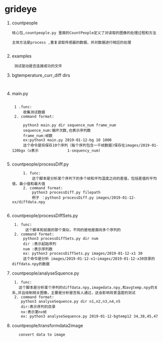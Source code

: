 # grideye
1. countpeople 
    ```
    核心包,countpeople.py 里面的CountPeople定义了对读取的图像的处理过程和方法
    ```
       主体方法是process ,重复读取传感器的数据，并对数据进行相应的处理
        
    ```
2. examples

    ```
     测试驱动是否连接成功的文件
    ```
3. bgtemperature_curr_diff dirs
    ```
    	
    ```
4. main.py
   ```

    1 .func: 
        收集测试数据
    2. command format:

	    python3 main.py dir sequence_num frame_num
	    sequence_num:循环次数,也表示序列数
	    frame_num:帧数
	    ex:python3 main.py 2019-01-12-bg 10 1000
		这个命令是将保存10个序列（每个序列包含一千帧数据)保存在images/2019-01-120bgx（x表示             1-sequency_num)
	
   ```
5. countpeople/processDiff.py
   ```
        1. func:
            这个脚本是分析某个序列下的多个帧和平均温度之间的差值，包括差值的平均值，最小值和最大值
        2. command format:
            python3 processDiff.py filepath
            例子 ：python3 processDiff.py images/2019-01-12-xx/diffdata.npy
	
   ```
6. countpeople/processDiffSets.py
   ```
    1. func:
         这个脚本和前面的那个类似，不同的是他是面向多个序列的
    2. command format:
        python3 processDiffSets.py dir num
        dir :表示起始序列
        num :表示序列数
        ex: python3 processDiffSets.py images/2019-01-12-x1 30
        这个命令是分析 images/2019-01-12-x1~images/2019-01-12-x30目录的diffdata.npy的数据
   ```
7. countpeople/analyseSquence.py 

    ```
     1. func:
       这个脚本是分析某个序列的diffdata.npy,imagedata.npy,和avgtemp.npy的关系,并且绘制相关图像，主要是分析是否有人通过，这会影响背景温度的测试
     2. command format:
	    python3 analyseSequence.py dir n1,n2,n3,n4,n5
	    dir:表示序列的目录	
	    nx:表示第nx帧
	    ex: python3 analyseSequence.py 2019-01-12-bgtemp12 34,38,45,47
    ```
8. countpeople/transformdata2image
    ```
       convert data to image
    ```
